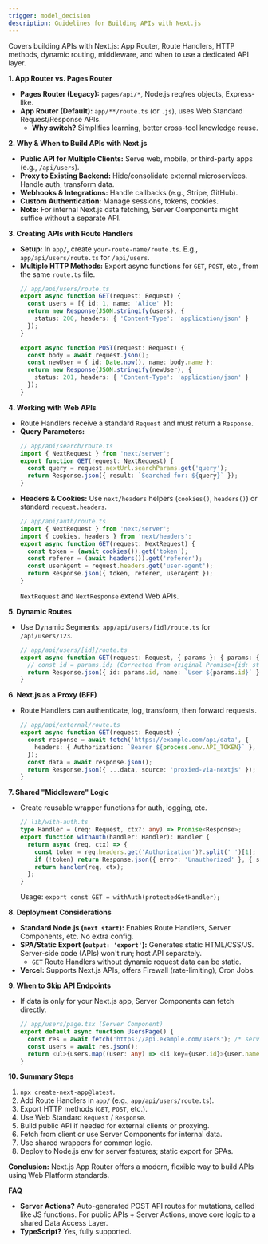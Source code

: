 ```yaml
---
trigger: model_decision
description: Guidelines for Building APIs with Next.js
---
```


Covers building APIs with Next.js: App Router, Route Handlers, HTTP methods, dynamic routing, middleware, and when to use a dedicated API layer.

**1. App Router vs. Pages Router**
*   **Pages Router (Legacy):** `pages/api/*`, Node.js req/res objects, Express-like.
*   **App Router (Default):** `app/**/route.ts` (or `.js`), uses Web Standard Request/Response APIs.
    *   **Why switch?** Simplifies learning, better cross-tool knowledge reuse.

**2. Why & When to Build APIs with Next.js**
*   **Public API for Multiple Clients:** Serve web, mobile, or third-party apps (e.g., `/api/users`).
*   **Proxy to Existing Backend:** Hide/consolidate external microservices. Handle auth, transform data.
*   **Webhooks & Integrations:** Handle callbacks (e.g., Stripe, GitHub).
*   **Custom Authentication:** Manage sessions, tokens, cookies.
*   **Note:** For internal Next.js data fetching, Server Components might suffice without a separate API.

**3. Creating APIs with Route Handlers**
*   **Setup:** In `app/`, create `your-route-name/route.ts`. E.g., `app/api/users/route.ts` for `/api/users`.
*   **Multiple HTTP Methods:** Export async functions for `GET`, `POST`, etc., from the same `route.ts` file.
    ```typescript
    // app/api/users/route.ts
    export async function GET(request: Request) {
      const users = [{ id: 1, name: 'Alice' }];
      return new Response(JSON.stringify(users), {
        status: 200, headers: { 'Content-Type': 'application/json' }
      });
    }

    export async function POST(request: Request) {
      const body = await request.json();
      const newUser = { id: Date.now(), name: body.name };
      return new Response(JSON.stringify(newUser), {
        status: 201, headers: { 'Content-Type': 'application/json' }
      });
    }
    ```

**4. Working with Web APIs**
*   Route Handlers receive a standard `Request` and must return a `Response`.
*   **Query Parameters:**
    ```typescript
    // app/api/search/route.ts
    import { NextRequest } from 'next/server';
    export function GET(request: NextRequest) {
      const query = request.nextUrl.searchParams.get('query');
      return Response.json({ result: `Searched for: ${query}` });
    }
    ```
*   **Headers & Cookies:** Use `next/headers` helpers (`cookies()`, `headers()`) or standard `request.headers`.
    ```typescript
    // app/api/auth/route.ts
    import { NextRequest } from 'next/server';
    import { cookies, headers } from 'next/headers';
    export async function GET(request: NextRequest) {
      const token = (await cookies()).get('token');
      const referer = (await headers()).get('referer');
      const userAgent = request.headers.get('user-agent');
      return Response.json({ token, referer, userAgent });
    }
    ```
    `NextRequest` and `NextResponse` extend Web APIs.

**5. Dynamic Routes**
*   Use Dynamic Segments: `app/api/users/[id]/route.ts` for `/api/users/123`.
    ```typescript
    // app/api/users/[id]/route.ts
    export async function GET(request: Request, { params }: { params: { id: string } }) {
      // const id = params.id; (Corrected from original Promise<{id: string}>)
      return Response.json({ id: params.id, name: `User ${params.id}` });
    }
    ```

**6. Next.js as a Proxy (BFF)**
*   Route Handlers can authenticate, log, transform, then forward requests.
    ```typescript
    // app/api/external/route.ts
    export async function GET(request: Request) {
      const response = await fetch('https://example.com/api/data', {
        headers: { Authorization: `Bearer ${process.env.API_TOKEN}` },
      });
      const data = await response.json();
      return Response.json({ ...data, source: 'proxied-via-nextjs' });
    }
    ```

**7. Shared "Middleware" Logic**
*   Create reusable wrapper functions for auth, logging, etc.
    ```typescript
    // lib/with-auth.ts
    type Handler = (req: Request, ctx?: any) => Promise<Response>;
    export function withAuth(handler: Handler): Handler {
      return async (req, ctx) => {
        const token = req.headers.get('Authorization')?.split(' ')[1]; // Example
        if (!token) return Response.json({ error: 'Unauthorized' }, { status: 401 });
        return handler(req, ctx);
      };
    }
    ```
    Usage: `export const GET = withAuth(protectedGetHandler);`

**8. Deployment Considerations**
*   **Standard Node.js (`next start`):** Enables Route Handlers, Server Components, etc. No extra config.
*   **SPA/Static Export (`output: 'export'`):** Generates static HTML/CSS/JS. Server-side code (APIs) won't run; host API separately.
    *   `GET` Route Handlers without dynamic request data can be static.
*   **Vercel:** Supports Next.js APIs, offers Firewall (rate-limiting), Cron Jobs.

**9. When to Skip API Endpoints**
*   If data is only for your Next.js app, Server Components can fetch directly.
    ```typescript
    // app/users/page.tsx (Server Component)
    export default async function UsersPage() {
      const res = await fetch('https://api.example.com/users'); /* server-side fetch */
      const users = await res.json();
      return <ul>{users.map((user: any) => <li key={user.id}>{user.name}</li>)}</ul>;
    }
    ```

**10. Summary Steps**
1.  `npx create-next-app@latest`.
2.  Add Route Handlers in `app/` (e.g., `app/api/users/route.ts`).
3.  Export HTTP methods (`GET`, `POST`, etc.).
4.  Use Web Standard `Request` / `Response`.
5.  Build public API if needed for external clients or proxying.
6.  Fetch from client or use Server Components for internal data.
7.  Use shared wrappers for common logic.
8.  Deploy to Node.js env for server features; static export for SPAs.

**Conclusion:** Next.js App Router offers a modern, flexible way to build APIs using Web Platform standards.

**FAQ**
*   **Server Actions?** Auto-generated POST API routes for mutations, called like JS functions. For public APIs + Server Actions, move core logic to a shared Data Access Layer.
*   **TypeScript?** Yes, fully supported.

